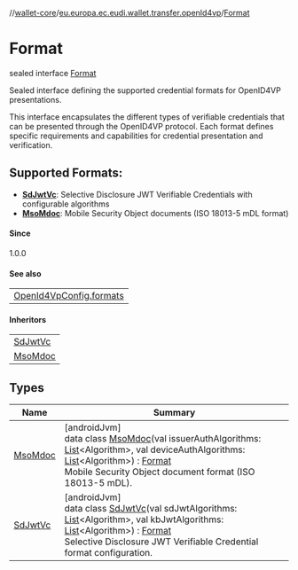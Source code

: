 //[wallet-core](../../../index.md)/[eu.europa.ec.eudi.wallet.transfer.openId4vp](../index.md)/[Format](index.md)

# Format

sealed interface [Format](index.md)

Sealed interface defining the supported credential formats for OpenID4VP presentations.

This interface encapsulates the different types of verifiable credentials that can be presented through the OpenID4VP protocol. Each format defines specific requirements and capabilities for credential presentation and verification.

## Supported Formats:

- 
   [**SdJwtVc**](-sd-jwt-vc/index.md): Selective Disclosure JWT Verifiable Credentials with configurable algorithms
- 
   [**MsoMdoc**](-mso-mdoc/index.md): Mobile Security Object documents (ISO 18013-5 mDL format)

#### Since

1.0.0

#### See also

| |
|---|
| [OpenId4VpConfig.formats](../-open-id4-vp-config/formats.md) |

#### Inheritors

| |
|---|
| [SdJwtVc](-sd-jwt-vc/index.md) |
| [MsoMdoc](-mso-mdoc/index.md) |

## Types

| Name | Summary |
|---|---|
| [MsoMdoc](-mso-mdoc/index.md) | [androidJvm]<br>data class [MsoMdoc](-mso-mdoc/index.md)(val issuerAuthAlgorithms: [List](https://kotlinlang.org/api/latest/jvm/stdlib/kotlin-stdlib/kotlin.collections/-list/index.html)&lt;Algorithm&gt;, val deviceAuthAlgorithms: [List](https://kotlinlang.org/api/latest/jvm/stdlib/kotlin-stdlib/kotlin.collections/-list/index.html)&lt;Algorithm&gt;) : [Format](index.md)<br>Mobile Security Object document format (ISO 18013-5 mDL). |
| [SdJwtVc](-sd-jwt-vc/index.md) | [androidJvm]<br>data class [SdJwtVc](-sd-jwt-vc/index.md)(val sdJwtAlgorithms: [List](https://kotlinlang.org/api/latest/jvm/stdlib/kotlin-stdlib/kotlin.collections/-list/index.html)&lt;Algorithm&gt;, val kbJwtAlgorithms: [List](https://kotlinlang.org/api/latest/jvm/stdlib/kotlin-stdlib/kotlin.collections/-list/index.html)&lt;Algorithm&gt;) : [Format](index.md)<br>Selective Disclosure JWT Verifiable Credential format configuration. |
